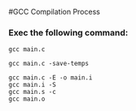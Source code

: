 #GCC Compilation Process

### Exec the following command:
```
gcc main.c
```

```
gcc main.c -save-temps
```

```
gcc main.c -E -o main.i
gcc main.i -S 
gcc main.s -c
gcc main.o
```


